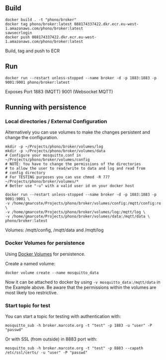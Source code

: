 ## Build

    docker build . -t "phono/broker"
    docker tag phono/broker:latest 088174337422.dkr.ecr.eu-west-1.amazonaws.com/phono/broker:latest
    sawsecrlogin
    docker push 088174337422.dkr.ecr.eu-west-1.amazonaws.com/phono/broker:latest

Build, tag and push to ECR

## Run

    docker run --restart unless-stopped --name broker -d -p 1883:1883 -p 9001:9001 phono/broker:latest

Exposes Port 1883 (MQTT) 9001 (Websocket MQTT)

## Running with persistence


### Local directories / External Configuration

Alternatively you can use volumes to make the changes persistent and change the configuration.

    mkdir -p ~/Projects/phono/broker/volumes/log
    mkdir -p ~/Projects/phono/broker/volumes/data
    # Configure your mosquitto.conf in ~/Projects/phono/broker/volumes/config
    # NOTE: You have to change the permissions of the directories
    # to allow the user to read/write to data and log and read from
    # config directory
    # For TESTING purposes you can use chmod -R 777 ~/Projects/phono/broker/volumes/*
    # Better use "-u" with a valid user id on your docker host

    docker run --restart unless-stopped --name broker -d -p 1883:1883 -p 9001:9001 \
    -v /home/gmarcote/Projects/phono/broker/volumes/config:/mqtt/config:ro \
    -v /home/gmarcote/Projects/phono/broker/volumes/log:/mqtt/log \
    -v /home/gmarcote/Projects/phono/broker/volumes/data:/mqtt/data \
    phono/broker:latest

Volumes: /mqtt/config, /mqtt/data and /mqtt/log

### Docker Volumes for persistence

Using [Docker Volumes](https://docs.docker.com/engine/userguide/containers/dockervolumes/) for persistence.

Create a named volume:

    docker volume create --name mosquitto_data

Now it can be attached to docker by using `-v mosquitto_data:/mqtt/data` in the Example above. Be aware that the permissions within the volumes are most likely too restrictive.

### Start topic for test

You can start a topic for testing with authentication with:

    mosquitto_sub -h broker.marcote.org -t "test" -p 1883 -u "user" -P "passwd"

Or with SSL (from outside) in 8883 port with:

    mosquitto_sub -h broker.marcote.org -t "test" -p 8883 --capath /etc/ssl/certs/ -u "user" -P "passwd"
